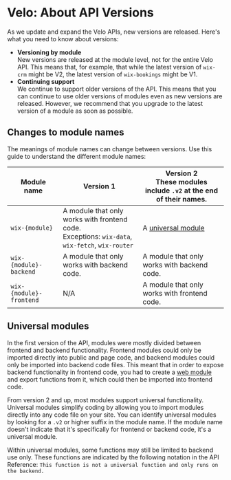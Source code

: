 # Velo: About API Versions

As we update and expand the Velo APIs, new versions are released. Here's what you need to know about versions:

* **Versioning by module**  
  New versions are released at the module level, not for the entire Velo API. This means that, for example, that while the latest version of `wix-crm` might be V2, the latest version of `wix-bookings` might be V1.
* **Continuing support**  
  We continue to support older versions of the API. This means that you can continue to use older versions of modules even as new versions are released. However, we recommend that you upgrade to the latest version of a module as soon as possible.
## Changes to module names

The meanings of module names can change between versions. Use this guide to understand the different module names:

| Module name | Version 1| Version 2 <br/>These modules include `.v2` at the end of their names.|
| ----------- | --------- | --------- |
| `wix-{module}`| A module that only works with frontend code. <br/> Exceptions: `wix-data`, `wix-fetch`, `wix-router` | A [universal module](#universal-modules) |
| `wix-{module}-backend`| A module that only works with backend code. | A module that only works with backend code. |
| `wix-{module}-frontend`| N/A | A module that only works with frontend code. |
## Universal modules

In the first version of the API, modules were mostly divided between frontend and backend functionality. Frontend modules could only be imported directly into public and page code, and backend modules could only be imported into backend code files. This meant that in order to expose backend functionality in frontend code, you had to create a [web module]() and export functions from it, which could then be imported into frontend code.

From version 2 and up, most modules support universal functionality. Universal modules simplify coding by allowing you to import modules directly into any code file on your site. You can identify universal modules by looking for a `.v2` or higher suffix in the module name. If the module name doesn't indicate that it's specifically for frontend or backend code, it's a universal module.

Within universal modules, some functions may still be limited to backend use only. These functions are indicated by the following notation in the API Reference:
`This function is not a universal function and only runs on the backend.`

